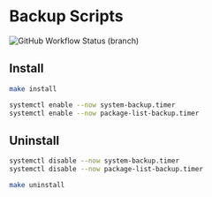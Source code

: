 # Backup Scripts

![GitHub Workflow Status (branch)](https://img.shields.io/github/workflow/status/lboecker/backup-scripts/CI/main?label=ci)

## Install

```sh
make install

systemctl enable --now system-backup.timer
systemctl enable --now package-list-backup.timer
```

## Uninstall

```sh
systemctl disable --now system-backup.timer
systemctl disable --now package-list-backup.timer

make uninstall
```

